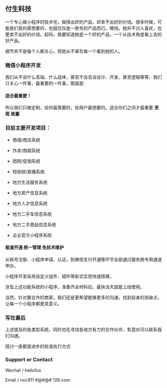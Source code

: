 ## 付生科技

一个专心做小程序的技术宅，做得出好的产品，却卖不出好的价钱。很多时候，可能我们真的需想要的，也就仅仅是一款号的产品而已。哪怕，她并不讨人喜欢，也更卖不出好的价钱。起码，我要知道她是一个好的产品，一个从技术角度看上去的好产品。

细节并不是每个人都关心，但她从不辜负每一个看到她的人。

### 微信小程序开发

我们从不谈什么高端、什么品味，甚至不会去谈设计、开发、甚至逻辑等等，我们只关心一件事，最重要的一件事，那就是:

####  适合最重要！

所以我们只做定制，给你最需要的，给用户最想要的。适合你们之间才最重要 **至简** **致赢**

###  目前主要开发项目：

- 商城/商店系统
- 外卖/商超系统
- 团购/促销系统
- 短视频/直播系统


- 地方生活服务系统
- 地方房产信息系统
- 地方人才信息系统
- 地方二手车信息系统
- 地方二手商品信息系统


- 企业官方小程序系统

####  极速开通 统一管理 免技术维护

从账号注册、小程序申请、认证，到微信支付开通等环节全部通过服务商专用通道申办。

小程序开发采用自定义组件、插件等新式实现快速搭建。

涉及上述功能系统的小程序，准备齐全材料后，最快当天就能上线使用。

当然，针对要合作的商家，我们还是更希望能够更多的沟通，找到自身的突破点，让每一个小程序都更具意义。

### 写在最后

上述提及的各类型系统，同时也在寻找各地方有力的合作伙伴，有意向可以联系我们沟通。

探讨一直都是进步的标准执行方式

### Support or Contact

Wechat / hellofus

Email / nsc911 #@#@# 126.com
